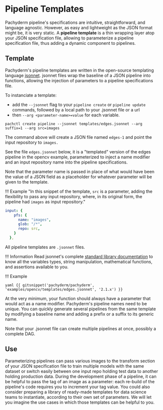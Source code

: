 # Pipeline Templates

Pachyderm pipeline's specifications are intuitive, straightforward, and language agnostic.
However, as easy and lightweight as the JSON format might be, it is very static.
A **pipeline template** is a thin wrapping layer atop your JSON specification file, 
allowing to parameterize a pipeline specification file, thus adding a dynamic component to pipelines.

## Template

Pachyderm's pipeline templates are written in the open-source templating language [jsonnet](https://jsonnet.org/). jsonnet files wrap the baseline of a JSON pipeline into functions, allowing the injection of parameters to a pipeline specifications file. 

To instanciate a template:

- add the `--jsonnet` flag to your `pipeline create` or `pipeline update` commands, followed by a local path to your .jsonnet file or a url
- then `--arg <parameter-name>=value` for each variable.

```shell
pachctl create pipeline --jsonnet templates/edges.jsonnet --arg suffix=1 --arg src=images
```

The command above will create a JSON file named `edges-1` and point the input repository to `images.`


See the file `edges.jsonnet` below, it is a "templated" version of the edges pipeline in the opencv example, parameterized to inject a name modifier and an input repository name into the pipeline specifications.

Note that the parameter name is passed in place of what would have been the value of a JSON field as a placeholder for whatever parameter will be given to the template.

!!! Example "In this snippet of the template, `src` is a parameter, adding the flexibility to pass any input repository, where, in its original form, the pipeline had `images` as input repository."

  ```yaml
  input: {
      pfs: {
        name: "images",
        glob: "/*",
        repo: src,
      }
    },
  ```
All pipeline templates are `.jsonnet` files.

!!! Information 
    Read jsonnet's complete [standard library documentation](https://jsonnet.org/ref/stdlib.html) to know all the variables types, string manipulation, mathematical functions, and assertions available to you.

!!! Example

  ```yaml {{ gitsnippet('pachyderm/pachyderm', 'examples/opencv/templates/edges.jsonnet', '2.1.x') }} ```

At the very minimum, your function should always have a parameter that would act as a name modifier. Pachyderm's pipeline names need to be unique. You can quickly generate several pipelines from the same template by modifying a baseline name and adding a prefix or a suffix to its generic name.

Note that your .jsonnet file can create multiple pipelines at once, possibly a complete DAG.

## Use
Parameterizing pipelines can pass various images to the transform section of your JSON specification file to train multiple models with the same dataset or switch easily between one input repo holding test data to another holding production data. 
During the development phase of a pipeline, it can be helpful to pass the tag of an image as a parameter: each re-build of the pipeline's code requires you to increment your tag value.
You could also consider preparing a library of ready-made templates for data science teams to instantiate, according to their own set of parameters. We will let you imagine the use cases in which those templates can be helpful to you.